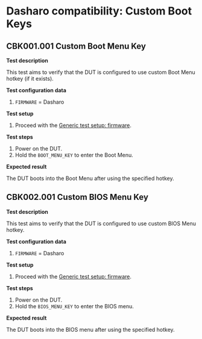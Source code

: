 # Dasharo compatibility: Custom Boot Keys

## CBK001.001 Custom Boot Menu Key

**Test description**

This test aims to verify that the DUT is configured to use custom Boot Menu
hotkey (if it exists).

**Test configuration data**

1. `FIRMWARE` = Dasharo

**Test setup**

1. Proceed with the
    [Generic test setup: firmware](../../generic-test-setup/#firmware).

**Test steps**

1. Power on the DUT.
1. Hold the `BOOT_MENU_KEY` to enter the Boot Menu.

**Expected result**

The DUT boots into the Boot Menu after using the specified hotkey.

## CBK002.001 Custom BIOS Menu Key

**Test description**

This test aims to verify that the DUT is configured to use custom BIOS Menu
hotkey.

**Test configuration data**

1. `FIRMWARE` = Dasharo

**Test setup**

1. Proceed with the
    [Generic test setup: firmware](../../generic-test-setup/#firmware).

**Test steps**

1. Power on the DUT.
1. Hold the `BIOS_MENU_KEY` to enter the BIOS menu.

**Expected result**

The DUT boots into the BIOS menu after using the specified hotkey.
